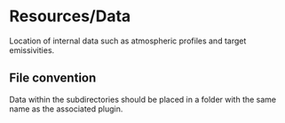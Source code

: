 # Resources/Data

Location of internal data such as atmospheric profiles and target emissivities.

## File convention

Data within the subdirectories should be placed in a folder with the same name as the associated plugin.